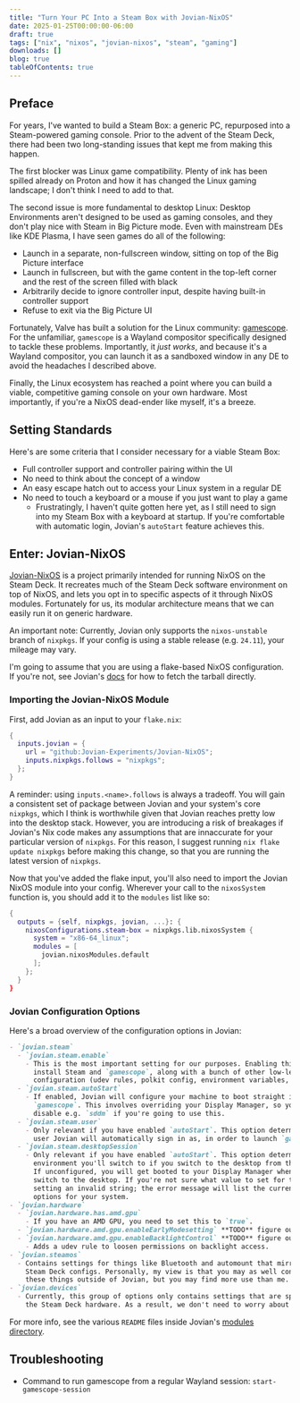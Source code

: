 ```yaml
---
title: "Turn Your PC Into a Steam Box with Jovian-NixOS"
date: 2025-01-25T00:00:00-06:00
draft: true
tags: ["nix", "nixos", "jovian-nixos", "steam", "gaming"]
downloads: []
blog: true
tableOfContents: true
---
```


## Preface

For years, I've wanted to build a Steam Box: a generic PC, repurposed into a Steam-powered gaming console. Prior to the advent of the Steam Deck, there had been two long-standing issues that kept me from making this happen.

The first blocker was Linux game compatibility. Plenty of ink has been spilled already on Proton and how it has changed the Linux gaming landscape; I don't think I need to add to that.

The second issue is more fundamental to desktop Linux: Desktop Environments aren't designed to be used as gaming consoles, and they don't play nice with Steam in Big Picture mode. Even with mainstream DEs like KDE Plasma, I have seen games do all of the following:

- Launch in a separate, non-fullscreen window, sitting on top of the Big Picture interface
- Launch in fullscreen, but with the game content in the top-left corner and the rest of the screen filled with black
- Arbitrarily decide to ignore controller input, despite having built-in controller support
- Refuse to exit via the Big Picture UI

Fortunately, Valve has built a solution for the Linux community: [gamescope](https://github.com/ValveSoftware/gamescope). For the unfamiliar, `gamescope` is a Wayland compositor specifically designed to tackle these problems. Importantly, it _just works_, and because it's a Wayland compositor, you can launch it as a sandboxed window in any DE to avoid the headaches I described above.

Finally, the Linux ecosystem has reached a point where you can build a viable, competitive gaming console on your own hardware. Most importantly, if you're a NixOS dead-ender like myself, it's a breeze.

## Setting Standards

Here's are some criteria that I consider necessary for a viable Steam Box:

- Full controller support and controller pairing within the UI
- No need to think about the concept of a window
- An easy escape hatch out to access your Linux system in a regular DE
- No need to touch a keyboard or a mouse if you just want to play a game
  - Frustratingly, I haven't quite gotten here yet, as I still need to sign into my Steam Box with a keyboard at startup. If you're comfortable with automatic login, Jovian's `autoStart` feature achieves this.

## Enter: Jovian-NixOS

[Jovian-NixOS](https://github.com/Jovian-Experiments/Jovian-NixOS) is a project primarily intended for running NixOS on the Steam Deck. It recreates much of the Steam Deck software environment on top of NixOS, and lets you opt in to specific aspects of it through NixOS modules. Fortunately for us, its modular architecture means that we can easily run it on generic hardware.

An important note: Currently, Jovian only supports the `nixos-unstable` branch of `nixpkgs`. If your config is using a stable release (e.g. `24.11`), your mileage may vary.

I'm going to assume that you are using a flake-based NixOS configuration. If you're not, see Jovian's [docs](https://github.com/Jovian-Experiments/Jovian-NixOS/blob/development/docs/getting-started.md#configuring-the-software) for how to fetch the tarball directly.

### Importing the Jovian-NixOS Module

First, add Jovian as an input to your `flake.nix`:
```nix
{
  inputs.jovian = {
    url = "github:Jovian-Experiments/Jovian-NixOS";
    inputs.nixpkgs.follows = "nixpkgs";
  };
}
```

A reminder: using `inputs.<name>.follows` is always a tradeoff. You will gain a consistent set of package between Jovian and your system's core `nixpkgs`, which I think is worthwhile given that Jovian reaches pretty low into the desktop stack. However, you are introducing a risk of breakages if Jovian's Nix code makes any assumptions that are innaccurate for your particular version of `nixpkgs`. For this reason, I suggest running `nix flake update nixpkgs` before making this change, so that you are running the latest version of `nixpkgs`.

Now that you've added the flake input, you'll also need to import the Jovian NixOS module into your config. Wherever your call to the `nixosSystem` function is, you should add it to the `modules` list like so:

```nix
{
  outputs = {self, nixpkgs, jovian, ...}: {
    nixosConfigurations.steam-box = nixpkgs.lib.nixosSystem {
      system = "x86-64_linux";
      modules = [
        jovian.nixosModules.default
      ];
    };
  }
}
```

### Jovian Configuration Options

Here's a broad overview of the configuration options in Jovian:

```md
- `jovian.steam`
  - `jovian.steam.enable`
    - This is the most important setting for our purposes. Enabling this will
      install Steam and `gamescope`, along with a bunch of other low-level
      configuration (udev rules, polkit config, environment variables, and so on).
  - `jovian.steam.autoStart`
    - If enabled, Jovian will configure your machine to boot straight into
      `gamescope`. This involves overriding your Display Manager, so you need to
      disable e.g. `sddm` if you're going to use this.
  - `jovian.steam.user`
    - Only relevant if you have enabled `autoStart`. This option determines which
      user Jovian will automatically sign in as, in order to launch `gamescope`.
  - `jovian.steam.desktopSession`
    - Only relevant if you have enabled `autoStart`. This option determines which
      environment you'll switch to if you switch to the desktop from the Steam UI.
      If unconfigured, you will get booted to your Display Manager when you try to
      switch to the desktop. If you're not sure what value to set for this, try
      setting an invalid string; the error message will list the current valid
      options for your system.
- `jovian.hardware`
  - `jovian.hardware.has.amd.gpu`
    - If you have an AMD GPU, you need to set this to `true`.
  - `jovian.hardware.amd.gpu.enableEarlyModesetting` **TODO** figure out use case
  - `jovian.hardware.amd.gpu.enableBacklightControl` **TODO** figure out use case
    - Adds a udev rule to loosen permissions on backlight access.
- `jovian.steamos`
  - Contains settings for things like Bluetooth and automount that mirror stock
    Steam Deck configs. Personally, my view is that you may as well configure
    these things outside of Jovian, but you may find more use than me.
- `jovian.devices`
  - Currently, this group of options only contains settings that are specific to
    the Steam Deck hardware. As a result, we don't need to worry about them!
```

For more info, see the various `README` files inside Jovian's [modules directory](https://github.com/Jovian-Experiments/Jovian-NixOS/tree/development/modules).

## Troubleshooting

- Command to run gamescope from a regular Wayland session: `start-gamescope-session`
